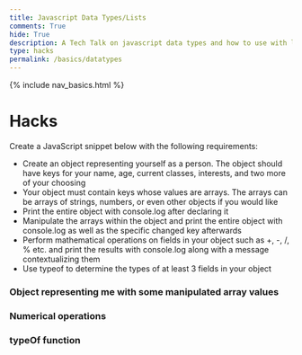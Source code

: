 ```yaml
---
title: Javascript Data Types/Lists
comments: True
hide: True
description: A Tech Talk on javascript data types and how to use with lists
type: hacks
permalink: /basics/datatypes
---
```


{% include nav_basics.html %}

# Hacks
Create a JavaScript snippet below with the following requirements:
- Create an object representing yourself as a person. The object should have keys for your name, age, current classes, interests, and two more of your choosing
- Your object must contain keys whose values are arrays. The arrays can be arrays of strings, numbers, or even other objects if you would like
- Print the entire object with console.log after declaring it
- Manipulate the arrays within the object and print the entire object with console.log as well as the specific changed key afterwards
- Perform mathematical operations on fields in your object such as +, -, /, % etc. and print the results with console.log along with a message contextualizing them
- Use typeof to determine the types of at least 3 fields in your object

### Object representing me with some manipulated array values

<script>
var person = {
    name: "Maryam",
    age: 16,
    ghid: "maryamabdul-aziz",
    classes: ["US History", "AP Physics: Mechanics", "AP Calc BC", "Computer Science", "AP English Language"],
    interests: ["reading", "writing", "English", "history"],
    favorites: ["color: blue", "flower: sunflower", "book: The Outsiders"],

};

console.log(person)

console.log(" ")

console.log("Modifying object...")
person.classes = "none"
person.interests = "no hobbies found"

console.log("Modification complete.")
console.log(person)
</script>


### Numerical operations

<script>
var num1 = 12
var num2 = 9

var operations = [
    "Adding",
    "Subtracting",
    "Dividing",
    "Modulus"
];

console.log("num1 = " + num1)
console.log("num2 = " + num2)
console.log("\n")

for (var i = 0; i < operations.length; i++) {
    console.log(operations[i] + " num1 and num2");
    switch (i) {
        case 0:
            console.log(num1 + num2);
            break;
        case 1:
            console.log(num1 - num2);
            break;
        case 2:
            console.log(num1 / num2);
            break;
        case 3:
            console.log(num1 % num2);
            break;
    }
    console.log("\n");
}
</script>

### typeOf function
<script>
var listofVariables = [
    "First variable",
    15,
    ["0th item", 14, "2nd item"],
    {
        variable: "fourth",
        grade: 5/5,
        percentage: "100%"
    },
    ];

for (var i = 0; i < listofVariables.length; i++){
    console.log(listofVariables[i])
    switch(i) {
        case(0):
            console.log(listofVariables[0] + " is a " + typeof listofVariables[0]);
            console.log("\n")
            break;
        case(1):
            console.log(listofVariables[1] + " is a " + typeof listofVariables[1]);
            console.log("\n")
            break;
        case(2):
            console.log(listofVariables[2] + " is a " + typeof listofVariables[2]);
            console.log("\n")
            break;
        case(3):
            console.log(listofVariables[3] + " is a " + typeof listofVariables[3]);
            console.log("\n")
            break;
    }
}
<script>